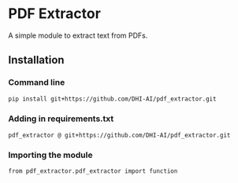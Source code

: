 # PDF Extractor

A simple module to extract text from PDFs.

## Installation

### Command line
```bash
pip install git+https://github.com/DHI-AI/pdf_extractor.git
```

### Adding in requirements.txt

```
pdf_extractor @ git+https://github.com/DHI-AI/pdf_extractor.git
```

### Importing the module

```commandline
from pdf_extractor.pdf_extractor import function
```

